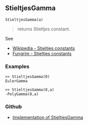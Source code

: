 ## StieltjesGamma

```
StieltjesGamma(a)
```

> returns Stieltjes constant. 
 
See
* [Wikipedia - Stieltjes constants](https://en.wikipedia.org/wiki/Stieltjes_constants)
* [Fungrim - Stieltjes constants](http://fungrim.org/topic/Stieltjes_constants/)

### Examples

```
>> StieltjesGamma(0) 
EulerGamma

>> StieltjesGamma(0,a) 
-PolyGamma(0,a)
```

### Github

* [Implementation of StieltjesGamma](https://github.com/axkr/symja_android_library/blob/master/symja_android_library/matheclipse-core/src/main/java/org/matheclipse/core/builtin/SpecialFunctions.java#L1710) 
